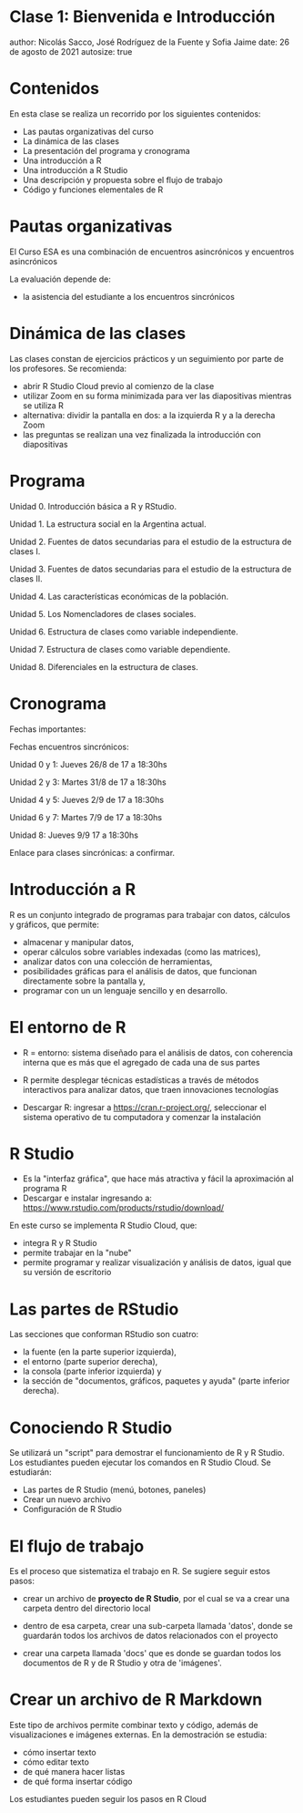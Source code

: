 Clase 1: Bienvenida e Introducción
========================================================
author: Nicolás Sacco, José Rodríguez de la Fuente y Sofia Jaime
date: 26 de agosto de 2021
autosize: true

Contenidos
========================================================
En esta clase se realiza un recorrido por los siguientes contenidos:

- Las pautas organizativas del curso
- La dinámica de las clases
- La presentación del programa y cronograma
- Una introducción a R
- Una introducción a R Studio
- Una descripción y propuesta sobre el flujo de trabajo
- Código y funciones elementales de R

Pautas organizativas
========================================================
El Curso ESA es una combinación de encuentros asincrónicos y encuentros asincrónicos

La evaluación depende de:
- la asistencia del estudiante a los encuentros sincrónicos

Dinámica de las clases
========================================================
Las clases constan de ejercicios prácticos y un seguimiento por parte de los profesores. Se recomienda:
- abrir R Studio Cloud previo al comienzo de la clase
- utilizar Zoom en su forma minimizada para ver las diapositivas mientras se utiliza R
- alternativa: dividir la pantalla en dos: a la izquierda R y a la derecha Zoom
- las preguntas se realizan una vez finalizada la introducción con diapositivas

Programa
========================================================

Unidad 0. Introducción básica a R y RStudio.

Unidad 1. La estructura social en la Argentina actual.

Unidad 2. Fuentes de datos secundarias para el estudio de la estructura de clases I.

Unidad 3. Fuentes de datos secundarias para el estudio de la estructura de clases II.

Unidad 4. Las características económicas de la población.

Unidad 5. Los Nomencladores de clases sociales.

Unidad 6. Estructura de clases como variable independiente.

Unidad 7.  Estructura de clases como variable dependiente.

Unidad 8. Diferenciales en la estructura de clases.

Cronograma
========================================================

Fechas importantes:

Fechas encuentros sincrónicos:

Unidad 0 y 1: Jueves 26/8 de 17 a 18:30hs

Unidad 2 y 3: Martes 31/8 de 17 a 18:30hs

Unidad 4 y 5: Jueves 2/9 de 17 a 18:30hs

Unidad 6 y 7: Martes 7/9 de 17 a 18:30hs

Unidad 8: Jueves 9/9 17 a 18:30hs

Enlace para clases sincrónicas: a confirmar.

Introducción a R
========================================================

R es un conjunto integrado de programas para trabajar con datos, cálculos y gráficos, que permite:
- almacenar y manipular datos,
- operar cálculos sobre variables indexadas (como las matrices),
- analizar datos con una colección de herramientas,
- posibilidades gráficas para el análisis de datos, que funcionan directamente sobre la pantalla y,
- programar con un un lenguaje sencillo y en desarrollo.

El entorno de R
========================================================

- R = entorno: sistema diseñado para el análisis de datos, con coherencia interna que es más que el agregado de cada una de sus partes

- R permite desplegar técnicas estadísticas a través de métodos interactivos para analizar datos, que traen innovaciones tecnologías

- Descargar R: ingresar a <https://cran.r-project.org/>, seleccionar el sistema operativo de tu computadora y comenzar la instalación

R Studio
========================================================
- Es la "interfaz gráfica", que hace más atractiva y fácil la aproximación al programa R
- Descargar e instalar ingresando a: <https://www.rstudio.com/products/rstudio/download/>

En este curso se implementa R Studio Cloud, que:
- integra R y R Studio
- permite trabajar en la "nube"
- permite programar y realizar visualización y análisis de datos, igual que su versión de escritorio

Las partes de RStudio
========================================================
Las secciones que conforman RStudio son cuatro:

- la fuente (en la parte superior izquierda),
- el entorno (parte superior derecha),
- la consola (parte inferior izquierda) y
- la sección de "documentos, gráficos, paquetes y ayuda" (parte inferior derecha).

Conociendo R Studio
========================================================
Se utilizará un "script" para demostrar el funcionamiento de R y R Studio. Los estudiantes pueden ejecutar los comandos en R Studio Cloud. Se estudiarán:

- Las partes de R Studio (menú, botones, paneles)
- Crear un nuevo archivo
- Configuración de R Studio

El flujo de trabajo
========================================================

Es el proceso que sistematiza el trabajo en R. Se sugiere seguir estos pasos:

- crear un archivo de **proyecto de R Studio**, por el cual se va a crear una carpeta dentro del directorio local

- dentro de esa carpeta, crear una sub-carpeta llamada 'datos', donde se guardarán todos los archivos de datos relacionados con el proyecto

- crear una carpeta llamada 'docs' que es donde se guardan todos los documentos de R y de R Studio y otra de 'imágenes'.

Crear un archivo de R Markdown
========================================================
Este tipo de archivos permite combinar texto y código, además de visualizaciones e imágenes externas. En la demostración se estudia:

- cómo insertar texto
- cómo editar texto
- de qué manera hacer listas
- de qué forma insertar código

Los estudiantes pueden seguir los pasos en R Cloud
